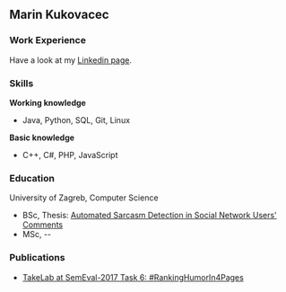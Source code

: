 ## Marin Kukovacec

### Work Experience
Have a look at my [Linkedin page](https://www.linkedin.com/in/marinkukovacec/).

### Skills
**Working knowledge**
- Java, Python, SQL, Git, Linux

**Basic knowledge**
- C++, C#, PHP, JavaScript 


### Education
University of Zagreb, Computer Science
- BSc, Thesis: [Automated Sarcasm Detection in Social Network Users' Comments](https://www.dropbox.com/s/io6962e1h75fu4z/TakeLab-ZR-2017-MarinKukovacec.pdf?dl=0)
- MSc, --


### Publications
- [TakeLab at SemEval-2017 Task 6: #RankingHumorIn4Pages](https://aclweb.org/anthology/S17-2066)

